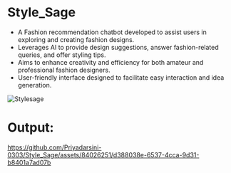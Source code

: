 # Style_Sage


-  A Fashion recommendation chatbot developed to assist users in exploring and creating fashion designs.
- Leverages AI to provide design suggestions, answer fashion-related queries, and offer styling tips.
- Aims to enhance creativity and efficiency for both amateur and professional fashion designers.
- User-friendly interface designed to facilitate easy interaction and idea generation.

  

![Stylesage](https://github.com/Priyadarsini-0303/Style_Sage/assets/84026251/55b6e68b-1eb0-44bb-adfd-1ce7331b1036)




# Output:

https://github.com/Priyadarsini-0303/Style_Sage/assets/84026251/d388038e-6537-4cca-9d31-b8401a7ad07b


